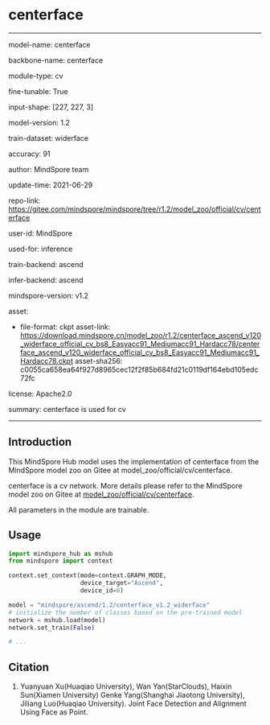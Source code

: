 # centerface

---

model-name: centerface

backbone-name: centerface

module-type: cv

fine-tunable: True

input-shape: [227, 227, 3]

model-version: 1.2

train-dataset: widerface

accuracy: 91

author: MindSpore team

update-time: 2021-06-29

repo-link: <https://gitee.com/mindspore/mindspore/tree/r1.2/model_zoo/official/cv/centerface>

user-id: MindSpore

used-for: inference

train-backend: ascend

infer-backend: ascend

mindspore-version: v1.2

asset:

-
    file-format: ckpt
    asset-link: <https://download.mindspore.cn/model_zoo/r1.2/centerface_ascend_v120_widerface_official_cv_bs8_Easyacc91_Mediumacc91_Hardacc78/centerface_ascend_v120_widerface_official_cv_bs8_Easyacc91_Mediumacc91_Hardacc78.ckpt>
    asset-sha256: c0055ca658ea64f927d8965cec12f2f85b684fd21c0119df164ebd105edc72fc

license: Apache2.0

summary: centerface is used for cv

---

## Introduction

This MindSpore Hub model uses the implementation of centerface from the MindSpore model zoo on Gitee at model_zoo/official/cv/centerface.

centerface is a cv network. More details please refer to the MindSpore model zoo on Gitee at [model_zoo/official/cv/centerface](https://gitee.com/mindspore/mindspore/blob/r1.2/model_zoo/official/cv/centerface/README.md).

All parameters in the module are trainable.

## Usage

```python
import mindspore_hub as mshub
from mindspore import context

context.set_context(mode=context.GRAPH_MODE,
                    device_target="Ascend",
                    device_id=0)

model = "mindspore/ascend/1.2/centerface_v1.2_widerface"
# initialize the number of classes based on the pre-trained model
network = mshub.load(model)
network.set_train(False)

# ...
```

## Citation

1. Yuanyuan Xu(Huaqiao University), Wan Yan(StarClouds), Haixin Sun(Xiamen University) Genke Yang(Shanghai Jiaotong University), Jiliang Luo(Huaqiao University). Joint Face Detection and Alignment Using Face as Point.
